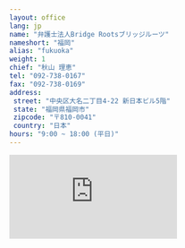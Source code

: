 ```yaml
---
layout: office
lang: jp
name: "弁護士法人Bridge Rootsブリッジルーツ"
nameshort: "福岡"
alias: "fukuoka"
weight: 1
chief: "秋山 理恵"
tel: "092-738-0167"
fax: "092-738-0169"
address:
 street: "中央区大名二丁目4-22 新日本ビル5階"
 state: "福岡県福岡市"
 zipcode: "〒810-0041"
 country: "日本"
hours: "9:00 ~ 18:00 (平日)"
---
```


<iframe src="https://www.google.com/maps/embed?pb=!1m14!1m8!1m3!1d3323.7066521525735!2d130.389181!3d33.586965!3m2!1i1024!2i768!4f13.1!3m3!1m2!1s0x354191877a3242d1%3A0x2069380b9fec3edd!2zSmFwYW4sIOOAkjgxMC0wMDQxIEZ1a3Vva2Eta2VuLCBGdWt1b2thLXNoaSwgQ2jFq8WNLWt1LCBEYWltecWNLCAyIENob21l4oiSNOKIkjIyLCDmlrDml6XmnKzjg5Pjg6s!5e0!3m2!1sen!2sjp!4v1474153516760" frameborder="0" style="border:0" allowfullscreen class="center-block googlemap"></iframe>
